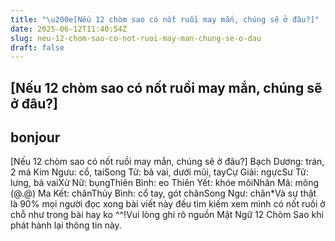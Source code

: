 ```yaml
---
title: "\u200e[Nếu 12 chòm sao có nốt ruồi may mắn, chúng sẽ ở đâu?]"
date: 2025-06-12T11:40:54Z
slug: neu-12-chom-sao-co-not-ruoi-may-man-chung-se-o-dau
draft: false
---
```


## ‎[Nếu 12 chòm sao có nốt ruồi may mắn, chúng sẽ ở đâu?]

## bonjour

‎[Nếu 12 chòm sao có nốt ruồi may mắn, chúng sẽ ở đâu?] 
Bạch Dương: trán, 2 má 
Kim Ngưu: cổ, taiSong Tử: bả vai, dưới mũi, tayCự Giải: ngựcSư Tử: lưng, bả vaiXử Nữ: bụngThiên Bình: eo Thiên Yết: khóe môiNhân Mã: mông (@.@) Ma Kết: chânThủy Bình: cổ tay, gót chânSong Ngư: chân*Và sự thật là 90% mọi người đọc xong bài viết này đều tìm kiếm xem mình có nốt ruồi ở chỗ như trong bài hay ko ^^!Vui lòng ghi rõ nguồn Mật Ngữ 12 Chòm Sao khi phát hành lại thông tin này.